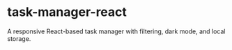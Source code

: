 # task-manager-react

A responsive React-based task manager with filtering, dark mode, and local storage.

